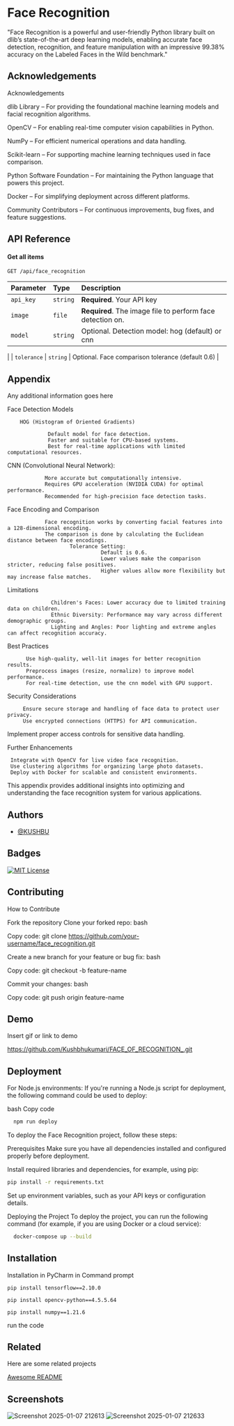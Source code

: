 # Face Recognition



"Face Recognition is a powerful and user-friendly Python library built on dlib’s state-of-the-art deep learning models, enabling accurate face detection, recognition, and feature manipulation with an impressive 99.38% accuracy on the Labeled Faces in the Wild benchmark."







## Acknowledgements

Acknowledgements

dlib Library – For providing the foundational machine learning models and facial recognition algorithms.

OpenCV – For enabling real-time computer vision capabilities in Python.

NumPy – For efficient numerical operations and data handling.

Scikit-learn – For supporting machine learning techniques used in face comparison.

Python Software Foundation – For maintaining the Python language that powers this project.

Docker – For simplifying deployment across different platforms.

Community Contributors – For continuous improvements, bug fixes, and feature suggestions.






## API Reference

#### Get all items

```http
GET /api/face_recognition
```


| Parameter | Type     | Description                |
| :-------- | :------- | :------------------------- |
| `api_key` | `string` | **Required**. Your API key |
| `image` | `file` | **Required**. The image file to perform face detection on. |
| `model` | `string` | Optional. Detection model: hog (default) or cnn
 |
| `tolerance` | `string` | Optional. Face comparison tolerance (default 0.6)
|





## Appendix

Any additional information goes here

Face Detection Models
        
        HOG (Histogram of Oriented Gradients)

                 Default model for face detection.
                 Faster and suitable for CPU-based systems.
                 Best for real-time applications with limited computational resources.
CNN (Convolutional Neural Network):

                More accurate but computationally intensive.
                Requires GPU acceleration (NVIDIA CUDA) for optimal performance.
                Recommended for high-precision face detection tasks.

Face Encoding and Comparison

                Face recognition works by converting facial features into a 128-dimensional encoding.
                The comparison is done by calculating the Euclidean distance between face encodings.
                        Tolerance Setting:
                                  Default is 0.6.
                                  Lower values make the comparison stricter, reducing false positives.
                                  Higher values allow more flexibility but may increase false matches.


Limitations

                  Children's Faces: Lower accuracy due to limited training data on children.
                  Ethnic Diversity: Performance may vary across different demographic groups.
                  Lighting and Angles: Poor lighting and extreme angles can affect recognition accuracy.

Best Practices

          Use high-quality, well-lit images for better recognition results.
          Preprocess images (resize, normalize) to improve model performance.
          For real-time detection, use the cnn model with GPU support.

Security Considerations

         Ensure secure storage and handling of face data to protect user privacy.
         Use encrypted connections (HTTPS) for API communication.
Implement proper access controls for sensitive data handling.

Further Enhancements

     Integrate with OpenCV for live video face recognition.
     Use clustering algorithms for organizing large photo datasets.
     Deploy with Docker for scalable and consistent environments.
     
This appendix provides additional insights into optimizing and understanding the face recognition system for various applications.
## Authors

- [@KUSHBU](https://github.com/Kushbhukumari)


##  Badges



[![MIT License](https://img.shields.io/badge/License-MIT-green.svg)](https://choosealicense.com/licenses/mit/)



## Contributing

How to Contribute

Fork the repository
Clone your forked repo:
bash

Copy code:
git clone https://github.com/your-username/face_recognition.git

Create a new branch for your feature or bug fix:
bash

Copy code:
git checkout -b feature-name

Commit your changes:
bash

Copy code:
git push origin feature-name




## Demo

Insert gif or link to demo

https://github.com/Kushbhukumari/FACE_OF_RECOGNITION_.git
## Deployment

For Node.js environments: If you're running a Node.js script for deployment, the following command could be used to deploy:

bash
Copy code

```bash
  npm run deploy
```

To deploy the Face Recognition project, follow these steps:

Prerequisites
Make sure you have all dependencies installed and configured properly before deployment.

Install required libraries and dependencies, for example, using pip:

```bash
pip install -r requirements.txt
```

Set up environment variables, such as your API keys or configuration details.

Deploying the Project
To deploy the project, you can run the following command (for example, if you are using Docker or a cloud service):

```bash
  docker-compose up --build
```

## Installation

Installation in PyCharm in Command prompt

    pip install tensorflow==2.10.0

    pip install opencv-python==4.5.5.64

    pip install numpy==1.21.6

run the code
## Related

Here are some related projects

[Awesome README](https://github.com/ageitgey/face_recognition?tab=readme-ov-file)
## Screenshots
![Screenshot 2025-01-07 212613](https://github.com/user-attachments/assets/63ea50a9-6360-49cd-98d9-8f9d0c7c905e)
![Screenshot 2025-01-07 212633](https://github.com/user-attachments/assets/9862502f-de74-4491-a5fc-70e8f1e7c76a)

